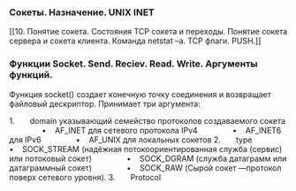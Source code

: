 
### Сокеты. Назначение. UNIX INET
[[10. Понятие сокета. Состояния TCP сокета и переходы. Понятие сокета сервера и сокета клиента. Команда netstat –a. TCP флаги. PUSH.]]


### Функции Socket. Send. Reciev. Read. Write. Аргументы функций.
Функция socket() создает конечную точку соединения и возвращает файловый дескриптор. Принимает три аргумента:

1.       domain указывающий семейство протоколов создаваемого сокета
               •    AF_INET для сетевого протокола IPv4
               •    AF_INET6 для IPv6
               •    AF_UNIX для локальных сокетов
2.       type
               •    SOCK_STREAM (надёжная потокоориентированная служба (сервис) или потоковый сокет)
               •    SOCK_DGRAM (служба датаграмм или датаграммный сокет)
               •    SOCK_RAW (Сырой сокет —протокол поверх сетевого уровня).
3.       Protocol